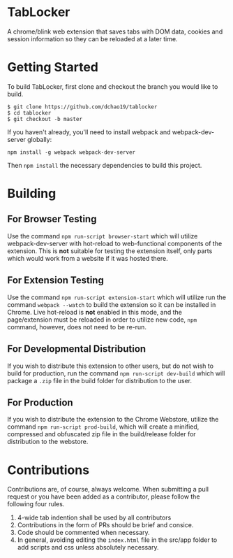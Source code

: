 # TabLocker
A chrome/blink web extension that saves tabs with DOM data, cookies and session information so they can be reloaded at a later time.
# Getting Started
To build TabLocker, first clone and checkout the branch you would like to build. 
```
$ git clone https://github.com/dchao19/tablocker
$ cd tablocker
$ git checkout -b master
```
If you haven't already, you'll need to install webpack and webpack-dev-server globally: 
```
npm install -g webpack webpack-dev-server
```
Then `npm install` the necessary dependencies to build this project.
# Building
## For Browser Testing
Use the command `npm run-script browser-start` which will utilize webpack-dev-server with hot-reload to web-functional components of the extension. This is **not** suitable for testing the extension itself, only parts which would work from a website if it was hosted there.
## For Extension Testing
Use the command `npm run-script extension-start` which will utilize run the command `webpack --watch` to build the extension so it can be installed in Chrome. Live hot-reload is **not** enabled in this mode, and the page/extension must be reloaded in order to utilize new code, `npm` command, however, does not need to be re-run.
## For Developmental Distribution
If you wish to distribute this extension to other users, but do not wish to build for production, run the command `npm run-script dev-build` which will package a `.zip` file in the build folder for distribution to the user.
## For Production
If you wish to distribute the extension to the Chrome Webstore, utilize the command `npm run-script prod-build`, which will create a minified, compressed and obfuscated zip file in the build/release folder for distribution to the webstore.
# Contributions
Contributions are, of course, always welcome. When submitting a pull request or you have been added as a contributor, please follow the following four rules.
1. 4-wide tab indention shall be used by all contributors
2. Contributions in the form of PRs should be brief and consice.
3. Code should be commented when necessary.
4. In general, avoiding editing the `index.html` file in the src/app folder to add scripts and css unless absolutely necessary. 

